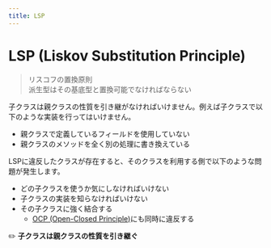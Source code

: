 ```yaml
---
title: LSP
---
```


# LSP (Liskov Substitution Principle)
> リスコフの置換原則  
> 派生型はその基底型と置換可能でなければならない

子クラスは親クラスの性質を引き継がなければいけません。例えば子クラスで以下のような実装を行ってはいけません。

- 親クラスで定義しているフィールドを使用していない
- 親クラスのメソッドを全く別の処理に書き換えている

LSPに違反したクラスが存在すると、そのクラスを利用する側で以下のような問題が発生します。

- どの子クラスを使うか気にしなければいけない
- 子クラスの実装を知らなければいけない
- その子クラスに強く結合する
  - [OCP (Open-Closed Principle)](OCP.md)にも同時に違反する

:pencil2: **子クラスは親クラスの性質を引き継ぐ**
